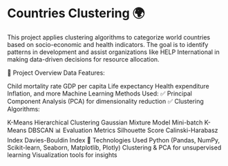 # Countries Clustering 🌍
This project applies clustering algorithms to categorize world countries based on socio-economic and health indicators. The goal is to identify patterns in development and assist organizations like HELP International in making data-driven decisions for resource allocation.

📌 Project Overview
Data Features:

Child mortality rate
GDP per capita
Life expectancy
Health expenditure
Inflation, and more
Machine Learning Methods Used:
✅ Principal Component Analysis (PCA) for dimensionality reduction
✅ Clustering Algorithms:

K-Means
Hierarchical Clustering
Gaussian Mixture Model
Mini-batch K-Means
DBSCAN
📊 Evaluation Metrics
Silhouette Score
Calinski-Harabasz Index
Davies-Bouldin Index
🚀 Technologies Used
Python (Pandas, NumPy, Scikit-learn, Seaborn, Matplotlib, Plotly)
Clustering & PCA for unsupervised learning
Visualization tools for insights
